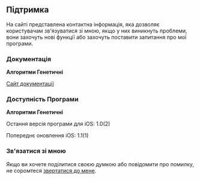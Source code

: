 ## Підтримка

На сайті представлена контактна інформація, яка дозволяє користувачам зв'язуватися зі мною, якщо у них виникнуть проблеми, вони захочуть нові функції або захочуть поставити запитання про мої програми.

### Документація

**Алгоритми Генетичні**

[Сайт документації](https://www.taketechease.com/optfinder/genetic-algorithms.html)

### Доступність Програми

**Алгоритми Генетичні**

Остання версія програми для iOS: 1.0(2)

Попереднє оновлення iOS: 1.1(1)

### Зв'язатися зі мною
Якщо ви хочете поділитися своєю думкою або повідомити про помилку, не соромтеся [звертатися до мене](mailto:i.d.kosinska@gmail.com).
